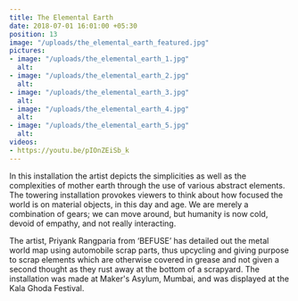 ```yaml
---
title: The Elemental Earth
date: 2018-07-01 16:01:00 +05:30
position: 13
image: "/uploads/the_elemental_earth_featured.jpg"
pictures:
- image: "/uploads/the_elemental_earth_1.jpg"
  alt:
- image: "/uploads/the_elemental_earth_2.jpg"
  alt:
- image: "/uploads/the_elemental_earth_3.jpg"
  alt:
- image: "/uploads/the_elemental_earth_4.jpg"
  alt:
- image: "/uploads/the_elemental_earth_5.jpg"
  alt:
videos:
- https://youtu.be/pIOnZEiSb_k
---
```


In this installation the artist depicts the simplicities as well as the complexities of mother earth through the use of various abstract elements. The towering installation provokes viewers to think about how focused the world is on material objects, in this day and age. We are merely a combination of gears; we can move around, but humanity is now cold, devoid of empathy, and not really interacting.

The artist, Priyank Rangparia from ‘BEFUSE’ has detailed out the metal world map using automobile scrap parts, thus upcycling and giving purpose to scrap elements which are otherwise covered in grease and not given a second thought as they rust away at the bottom of a scrapyard. The installation was made at Maker's Asylum, Mumbai, and was displayed at the Kala Ghoda Festival.
